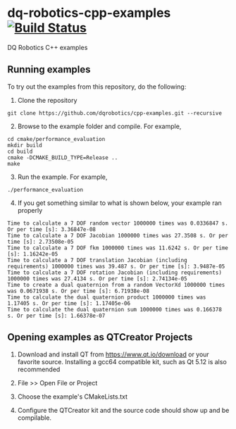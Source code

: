 # dq-robotics-cpp-examples [![Build Status](https://travis-ci.com/dqrobotics/cpp-examples.svg?branch=master)](https://travis-ci.com/dqrobotics/cpp-examples)
DQ Robotics C++ examples

## Running examples

To try out the examples from this repository, do the following:

1. Clone the repository

```
git clone https://github.com/dqrobotics/cpp-examples.git --recursive
```

2. Browse to the example folder and compile. For example,

```
cd cmake/performance_evaluation
mkdir build
cd build
cmake -DCMAKE_BUILD_TYPE=Release ..
make
```

3. Run the example. For example,

```
./performance_evaluation
```

4. If you get something similar to what is shown below, your example ran properly

```
Time to calculate a 7 DOF random vector 1000000 times was 0.0336847 s. Or per time [s]: 3.36847e-08
Time to calculate a 7 DOF Jacobian 1000000 times was 27.3508 s. Or per time [s]: 2.73508e-05
Time to calculate a 7 DOF fkm 1000000 times was 11.6242 s. Or per time [s]: 1.16242e-05
Time to calculate a 7 DOF translation Jacobian (including requirements) 1000000 times was 39.487 s. Or per time [s]: 3.9487e-05
Time to calculate a 7 DOF rotation Jacobian (including requirements) 1000000 times was 27.4134 s. Or per time [s]: 2.74134e-05
Time to create a dual quaternion from a random VectorXd 1000000 times was 0.0671938 s. Or per time [s]: 6.71938e-08
Time to calculate the dual quaternion product 1000000 times was 1.17405 s. Or per time [s]: 1.17405e-06
Time to calculate the dual quaternion sum 1000000 times was 0.166378 s. Or per time [s]: 1.66378e-07
```
## Opening examples as QTCreator Projects

1. Download and install QT from https://www.qt.io/download or your favorite source. Installing a gcc64 compatible kit, such as Qt 5.12 is also recommended

2. File >> Open File or Project 

3. Choose the example's CMakeLists.txt

4. Configure the QTCreator kit and the source code should show up and be compilable.

